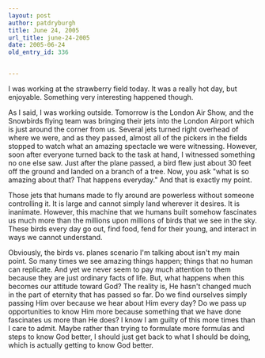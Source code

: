 ```yaml
---
layout: post
author: patdryburgh
title: June 24, 2005
url_title: june-24-2005
date: 2005-06-24
old_entry_id: 336


---
```


I was working at the strawberry field today. It was a really hot day, but enjoyable. Something very interesting happened though. 

As I said, I was working outside. Tomorrow is the London Air Show, and the Snowbirds flying team was bringing their jets into the London Airport which is just around the corner from us. Several jets turned right overhead of where we were, and as they passed, almost all of the pickers in the fields stopped to watch what an amazing spectacle we were witnessing. However, soon after everyone turned back to the task at hand, I witnessed something no one else saw. Just after the plane passed, a bird flew just about 30 feet off the ground and landed on a branch of a tree. Now, you ask "what is so amazing about that?  That happens everyday." And that is exactly my point. 

Those jets that humans made to fly around are powerless without someone controlling it. It is large and cannot simply land wherever it desires. It is inanimate. However, this machine that we humans built somehow fascinates us much more than the millions upon millions of birds that we see in the sky. These birds every day go out, find food, fend for their young, and interact in ways we cannot understand.

Obviously, the birds vs. planes scenario I'm talking about isn't my main point. So many times we see amazing things happen; things that no human can  replicate. And yet we never seem to pay much attention to them because they are just ordinary facts of life. But, what happens when this becomes our attitude toward God?  The reality is, He hasn't changed much in the part of eternity that has passed so far. Do we find ourselves simply passing Him over because we hear about Him every day?  Do we pass up opportunities to know Him more because something that we have done fascinates us more than He does?  I know I am guilty of this more times than I care to admit. Maybe rather than trying to formulate more formulas and steps to know God better, I should just get back to what I should be doing, which is actually getting to know God better.